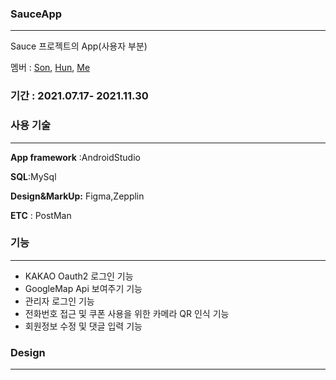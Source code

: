 ### **SauceApp**
--- 

Sauce 프로젝트의 App(사용자 부분)

멤버 : [Son](https://github.com/Son6840),
      [Hun](https://github.com/DonghunJeong95),
      [Me](https://github.com/SohyeonP)

      
### **기간** : 2021.07.17- 2021.11.30

### **사용 기술** 
---
**App framework** :AndroidStudio

**SQL**:MySql

**Design&MarkUp:** Figma,Zepplin

**ETC** : PostMan
### **기능**
---
* KAKAO Oauth2 로그인 기능
* GoogleMap Api 보여주기 기능
* 관리자 로그인 기능
* 전화번호 접근 및 쿠폰 사용을 위한 카메라 QR 인식 기능
* 회원정보 수정 및 댓글 입력 기능


### Design
--- 

